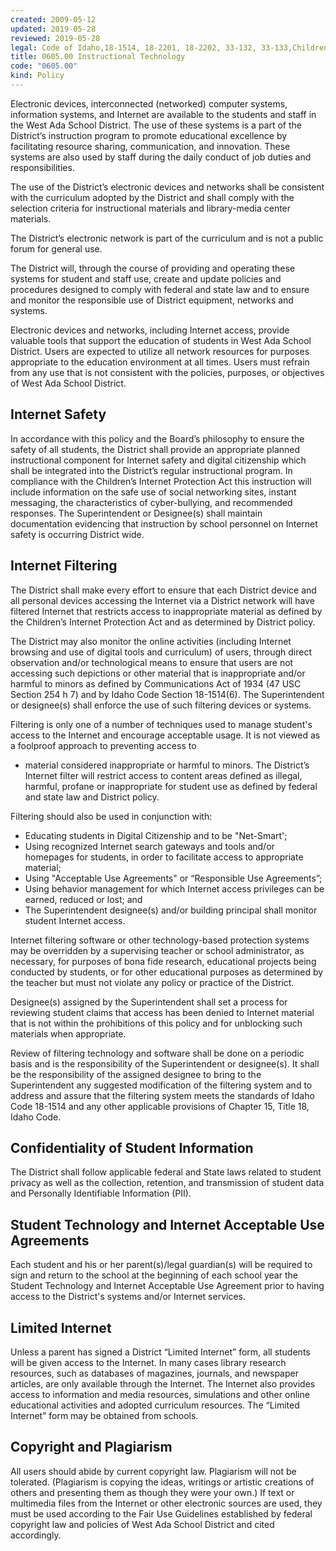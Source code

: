 ```yaml
---
created: 2009-05-12
updated: 2019-05-28
reviewed: 2019-05-28
legal: Code of Idaho,18-1514, 18-2201, 18-2202, 33-132, 33-133,Children’s Internet Protection Act,Communications Act of 1934
title: 0605.00 Instructional Technology
code: "0605.00"
kind: Policy
---
```


Electronic devices, interconnected (networked) computer systems, information systems, and Internet are available to the students and staff in the West Ada School District. The use of these systems is a part of the District’s instruction program to promote educational excellence by facilitating resource sharing, communication, and innovation. These systems are also used by staff during the daily conduct of job duties and responsibilities.

The use of the District’s electronic devices and networks shall be consistent with the curriculum adopted by the District and shall comply with the selection criteria for instructional materials and library-media center materials.

The District’s electronic network is part of the curriculum and is not a public forum for general use.

The District will, through the course of providing and operating these systems for student and staff use, create and update policies and procedures designed to comply with federal and state law and to ensure and monitor the responsible use of District equipment, networks and systems.

Electronic devices and networks, including Internet access, provide valuable tools that support the education of students in West Ada School District. Users are expected to utilize all network resources for purposes appropriate to the education environment at all times. Users must refrain from any use that is not consistent with the policies, purposes, or objectives of West Ada School District.

## Internet Safety

In accordance with this policy and the Board’s philosophy to ensure the safety of all students, the District shall provide an appropriate planned instructional component for Internet safety and digital citizenship which shall be integrated into the District’s regular instructional program. In compliance with the Children’s Internet Protection Act this instruction will include information on the safe use of social networking sites, instant messaging, the characteristics of cyber-bullying, and recommended responses. The Superintendent or Designee(s) shall maintain documentation evidencing that instruction by school personnel on Internet safety is occurring District wide.

## Internet Filtering

The District shall make every effort to ensure that each District device and all personal devices accessing the Internet via a District network will have filtered Internet that restricts access to inappropriate material as defined by the Children’s Internet Protection Act and as determined by District policy.

The District may also monitor the online activities (including Internet browsing and use of digital tools and curriculum) of users, through direct observation and/or technological means to ensure that users are not accessing such depictions or other material that is inappropriate and/or harmful to minors as defined by Communications Act of 1934 (47 USC Section 254 h 7) and by Idaho Code Section 18-1514(6). The Superintendent or designee(s) shall enforce the use of such filtering devices or systems.

Filtering is only one of a number of techniques used to manage student's access to the Internet and encourage acceptable usage. It is not viewed as a foolproof approach to preventing access to

- material considered inappropriate or harmful to minors. The District’s Internet filter will restrict access to content areas defined as illegal, harmful, profane or inappropriate for student use as defined by federal and state law and District policy.

Filtering should also be used in conjunction with:

- Educating students in Digital Citizenship and to be "Net-Smart';
- Using recognized Internet search gateways and tools and/or homepages for students, in order to facilitate access to appropriate material;
- Using "Acceptable Use Agreements" or “Responsible Use Agreements”;
- Using behavior management for which Internet access privileges can be earned, reduced or lost; and
- The Superintendent designee(s) and/or building principal shall monitor student Internet access.

Internet filtering software or other technology-based protection systems may be overridden by a supervising teacher or school administrator, as necessary, for purposes of bona fide research, educational projects being conducted by students, or for other educational purposes as determined by the teacher but must not violate any policy or practice of the District.

Designee(s) assigned by the Superintendent shall set a process for reviewing student claims that access has been denied to Internet material that is not within the prohibitions of this policy and for unblocking such materials when appropriate.

Review of filtering technology and software shall be done on a periodic basis and is the responsibility of the Superintendent or designee(s). It shall be the responsibility of the assigned designee to bring to the Superintendent any suggested modification of the filtering system and to address and assure that the filtering system meets the standards of Idaho Code 18-1514 and any other applicable provisions of Chapter 15, Title 18, Idaho Code.

## Confidentiality of Student Information

The District shall follow applicable federal and State laws related to student privacy as well as the collection, retention, and transmission of student data and Personally Identifiable Information (PII).

## Student Technology and Internet Acceptable Use Agreements

Each student and his or her parent(s)/legal guardian(s) will be required to sign and return to the school at the beginning of each school year the Student Technology and Internet Acceptable Use Agreement prior to having access to the District's systems and/or Internet services.

## Limited Internet

Unless a parent has signed a District “Limited Internet” form, all students will be given access to the Internet. In many cases library research resources, such as databases of magazines, journals, and newspaper articles, are only available through the Internet. The Internet also provides access to information and media resources, simulations and other online educational activities and adopted curriculum resources. The “Limited Internet” form may be obtained from schools.

## Copyright and Plagiarism

All users should abide by current copyright law. Plagiarism will not be tolerated. (Plagiarism is copying the ideas, writings or artistic creations of others and presenting them as though they were your own.) If text or multimedia files from the Internet or other electronic sources are used, they must be used according to the Fair Use Guidelines established by federal copyright law and policies of West Ada School District and cited accordingly.

